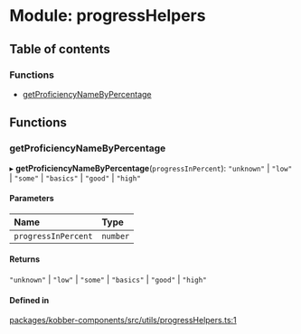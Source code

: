# Module: progressHelpers

## Table of contents

### Functions

- [getProficiencyNameByPercentage](../wiki/progressHelpers#getproficiencynamebypercentage)

## Functions

### getProficiencyNameByPercentage

▸ **getProficiencyNameByPercentage**(`progressInPercent`): ``"unknown"`` \| ``"low"`` \| ``"some"`` \| ``"basics"`` \| ``"good"`` \| ``"high"``

#### Parameters

| Name | Type |
| :------ | :------ |
| `progressInPercent` | `number` |

#### Returns

``"unknown"`` \| ``"low"`` \| ``"some"`` \| ``"basics"`` \| ``"good"`` \| ``"high"``

#### Defined in

[packages/kobber-components/src/utils/progressHelpers.ts:1](https://github.com/GyldendalDigital/kobber/blob/8fa9ef2/packages/kobber-components/src/utils/progressHelpers.ts#L1)
